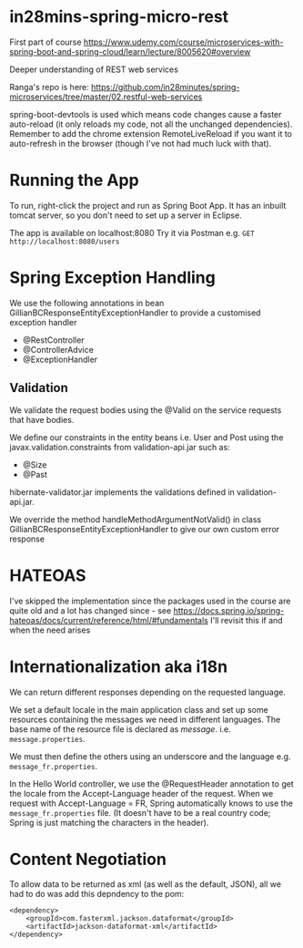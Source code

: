 # in28mins-spring-micro-rest

First part of course https://www.udemy.com/course/microservices-with-spring-boot-and-spring-cloud/learn/lecture/8005620#overview

Deeper understanding of REST web services

Ranga's repo is here:  https://github.com/in28minutes/spring-microservices/tree/master/02.restful-web-services

spring-boot-devtools is used which means code changes cause a faster auto-reload (it only reloads my code, not all the unchanged dependencies).  Remember to add the chrome extension RemoteLiveReload if you want it to auto-refresh in the browser (though I've not had much luck with that).

# Running the App
To run, right-click the project and run as Spring Boot App.  It has an inbuilt tomcat server, so you don't need to set up a server in Eclipse.

The app is available on localhost:8080
Try it via Postman e.g. `GET http://localhost:8080/users`

# Spring Exception Handling
We use the following annotations in bean GillianBCResponseEntityExceptionHandler to provide a customised exception handler
- @RestController
- @ControllerAdvice
- @ExceptionHandler

## Validation
We validate the request bodies using the @Valid on the service requests that have bodies.

We define our constraints in the entity beans i.e. User and Post using the javax.validation.constraints from validation-api.jar such as:

- @Size
- @Past

hibernate-validator.jar implements the validations defined in validation-api.jar.

We override the method handleMethodArgumentNotValid() in class GillianBCResponseEntityExceptionHandler to give our own custom error response

# HATEOAS
I've skipped the implementation since the packages used in the course are quite old and a lot has changed since - see https://docs.spring.io/spring-hateoas/docs/current/reference/html/#fundamentals
I'll revisit this if and when the need arises

# Internationalization aka i18n

We can return different responses depending on the requested language.

We set a default locale in the main application class and set up some resources containing the messages we need in different languages.  The base name of the resource file is declared as *message*.
i.e. `message.properties`.

We must then define the others using an underscore and the language e.g. `message_fr.properties`.

In the Hello World controller, we use the @RequestHeader annotation to get the locale from the Accept-Language header of the request.
When we request with Accept-Language = FR, Spring automatically knows to use the `message_fr.properties` file.  (It doesn't have to be a real country code;  Spring is just matching the characters in the header).

# Content Negotiation

To allow data to be returned as xml (as well as the default, JSON), all we had to do was add this depndency to the pom:

```
<dependency>
	<groupId>com.fasterxml.jackson.dataformat</groupId>
	<artifactId>jackson-dataformat-xml</artifactId>
</dependency>
```

